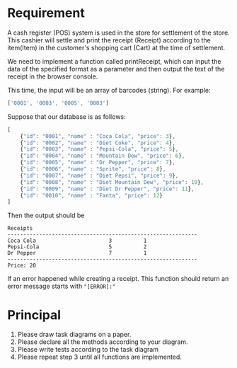 # Requirement

A cash register (POS) system is used in the store for settlement of the store. This cashier will settle and print the receipt (Receipt) according to the item(Item) in the customer's shopping cart (Cart) at the time of settlement.

We need to implement a function called printReceipt, which can input the data of the specified format as a parameter and then output the text of the receipt in the browser console.

This time, the input will be an array of barcodes (string). For example:

```js
['0001', '0003', '0005', '0003']
```

Suppose that our database is as follows:

```js
[
    {"id": "0001", "name" : "Coca Cola", "price": 3},
    {"id": "0002", "name" : "Diet Coke", "price": 4},
    {"id": "0003", "name" : "Pepsi-Cola", "price": 5},
    {"id": "0004", "name" : "Mountain Dew", "price": 6},
    {"id": "0005", "name" : "Dr Pepper", "price": 7},
    {"id": "0006", "name" : "Sprite", "price": 8},
    {"id": "0007", "name" : "Diet Pepsi", "price": 9},
    {"id": "0008", "name" : "Diet Mountain Dew", "price": 10},
    {"id": "0009", "name" : "Diet Dr Pepper", "price": 11},
    {"id": "0010", "name" : "Fanta", "price": 12}
]
```

Then the output should be 

```
Receipts
------------------------------------------------------------
Coca Cola                       3          1
Pepsi-Cola                      5          2
Dr Pepper                       7          1
------------------------------------------------------------
Price: 20
```

If an error happened while creating a receipt. This function should return an error message starts with `"[ERROR]:"`

# Principal

1. Please draw task diagrams on a paper.
2. Please declare all the methods according to your diagram.
3. Please write tests according to the task diagram
4. Please repeat step 3 until all functions are implemented.